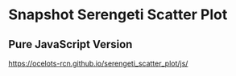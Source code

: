 # Snapshot Serengeti Scatter Plot
## Pure JavaScript Version
https://ocelots-rcn.github.io/serengeti_scatter_plot/js/
